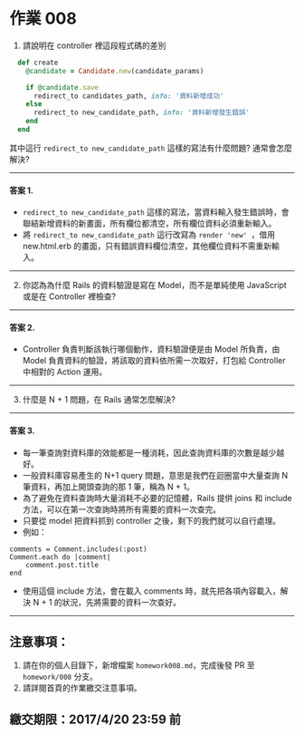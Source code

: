 # 作業 008

1. 請說明在 controller 裡這段程式碼的差別

```ruby
  def create
    @candidate = Candidate.new(candidate_params)

    if @candidate.save
      redirect_to candidates_path, info: '資料新增成功'
    else
      redirect_to new_candidate_path, info: '資料新增發生錯誤'
    end
  end
```

其中這行 `redirect_to new_candidate_path` 這樣的寫法有什麼問題? 通常會怎麼解決?

----
#### 答案 1.

* `redirect_to new_candidate_path` 這樣的寫法，當資料輸入發生錯誤時，會聯結新增資料的新畫面，所有欄位都清空，所有欄位資料必須重新輸入。
* 將 `redirect_to new_candidate_path` 這行改寫為 `render 'new' `，借用 new.html.erb 的畫面，只有錯誤資料欄位清空，其他欄位資料不需重新輸入。
----

2. 你認為為什麼 Rails 的資料驗證是寫在 Model，而不是單純使用 JavaScript 或是在 Controller 裡檢查?

----
#### 答案 2.

*  Controller 負責判斷該執行哪個動作，資料驗證便是由 Model 所負責，由 Model 負責資料的驗證，將該取的資料依所需一次取好，打包給 Controller 中相對的 Action 運用。
----

3. 什麼是 N + 1 問題，在 Rails 通常怎麼解決?

----
#### 答案 3.

*  每一筆查詢對資料庫的效能都是一種消耗，因此查詢資料庫的次數是越少越好。
*  一般資料庫容易產生的 N+1 query 問題，意思是我們在迴圈當中大量查詢 N 筆資料，再加上開頭查詢的那 1 筆，稱為 N + 1。
*  為了避免在資料查詢時大量消耗不必要的記憶體，Rails 提供 joins 和 include 方法，可以在第一次查詢時將所有需要的資料一次查完。
*  只要從 model 把資料抓到 controller 之後，剩下的我們就可以自行處理。
*  例如：
```
comments = Comment.includes(:post)
Comment.each do |comment|
    comment.post.title
end
```
*  使用這個 include 方法，會在載入 comments 時，就先把各項內容載入，解決 N + 1 的狀況，先將需要的資料一次查好。
----

## 注意事項：

1. 請在你的個人目錄下，新增檔案 `homework008.md`，完成後發 PR 至 `homework/008` 分支。
2. 請詳閱首頁的作業繳交注意事項。

## 繳交期限：2017/4/20 23:59 前
